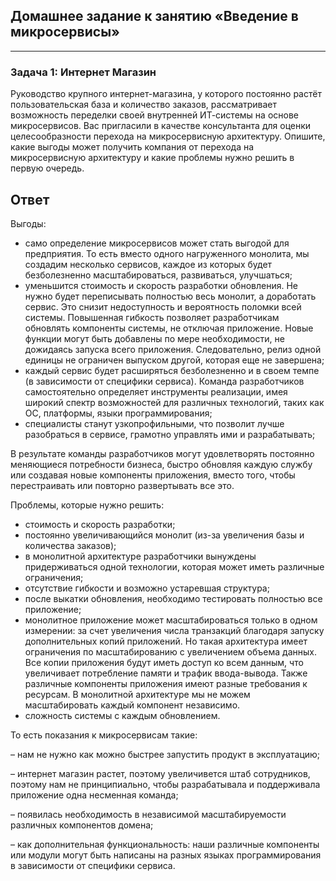 ## Домашнее задание к занятию «Введение в микросервисы»
-------
### Задача 1: Интернет Магазин
Руководство крупного интернет-магазина, у которого постоянно растёт пользовательская база и количество заказов, рассматривает возможность переделки своей внутренней ИТ-системы на основе микросервисов.
Вас пригласили в качестве консультанта для оценки целесообразности перехода на микросервисную архитектуру.
Опишите, какие выгоды может получить компания от перехода на микросервисную архитектуру и какие проблемы нужно решить в первую очередь.

Ответ
----
Выгоды:
- само определение микросервисов может стать выгодой для предприятия. То есть вместо одного нагруженного монолита, мы создадим несколько сервисов, каждое из которых будет безболезненно масштабироваться, развиваться, улучшаться;
- уменьшится стоимость и скорость разработки обновления. Не нужно будет переписывать полностью весь монолит, а доработать сервис. Это снизит недоступность и вероятность поломки всей системы. Повышенная гибкость позволяет разработчикам обновлять компоненты системы, не отключая приложение. Новые функции могут быть добавлены по мере необходимости, не дожидаясь запуска всего приложения. Следовательно, релиз одной единицы не ограничен выпуском другой, которая еще не завершена;
- каждый сервис будет расширяться безболезненно и в своем темпе (в зависимости от специфики сервиса). Команда разработчиков самостоятельно определяет инструменты реализации, имея широкий спектр возможностей для различных технологий, таких как ОС, платформы, языки программирования;
- специалисты станут узкопрофильными, что позволит лучше разобраться в сервисе, грамотно управлять ими и разрабатывать;

В результате команды разработчиков могут удовлетворять постоянно меняющиеся потребности бизнеса, быстро обновляя каждую службу или создавая новые компоненты приложения, вместо того, чтобы перестраивать или повторно развертывать все это. 

Проблемы, которые нужно решить:
- стоимость и скорость разработки;
- постоянно увеличивающийся монолит (из-за увеличения базы и количества заказов);
- в монолитной архитектуре разработчики вынуждены придерживаться одной технологии, которая может иметь различные ограничения;
- отсутствие гибкости и возможно устаревшая структура;
- после выкатки обновления, необходимо тестировать полностью все приложение;
- монолитное приложение может масштабироваться только в одном измерении: за счет увеличения числа транзакций благодаря запуску дополнительных копий приложений. Но такая архитектура имеет ограничения по масштабированию с увеличением объема данных. Все копии приложения будут иметь доступ ко всем данным, что увеличивает потребление памяти и трафик ввода-вывода. Также различные компоненты приложения имеют разные требования к ресурсам. В монолитной архитектуре мы не можем масштабировать каждый компонент независимо.
- сложность системы с каждым обновлением.

То есть показания к микросервисам такие:

– нам не нужно как можно быстрее запустить продукт в эксплуатацию;

– интернет магазин растет, поэтому увеличивется штаб сотрудников, поэтому нам не принципиально, чтобы разрабатывала и поддерживала приложение одна несменная команда;

– появилась необходимость в независимой масштабируемости различных компонентов домена;

– как дополнительная функциональность: наши различные компоненты или модули могут быть написаны на разных языках программирования в зависимости от специфики сервиса.
